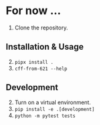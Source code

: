 # For now …

1. Clone the repository.

## Installation & Usage

2. `pipx install .`
3. `cff-from-621 --help`

## Development

2. Turn on a virtual environment.
3. `pip install -e .[development]`
4. `python -m pytest tests`
